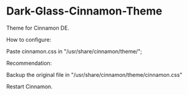 Dark-Glass-Cinnamon-Theme
=========================

Theme for Cinnamon DE. 

How to configure:

Paste cinnamon.css in "/usr/share/cinnamon/theme/";

Recommendation:

Backup the original file in "/usr/share/cinnamon/theme/cinnamon.css"

Restart Cinnamon.
